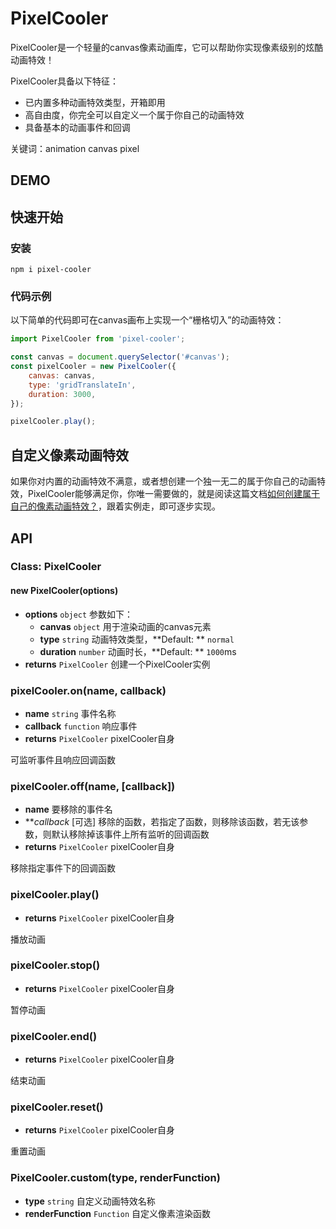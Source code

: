 # PixelCooler

PixelCooler是一个轻量的canvas像素动画库，它可以帮助你实现像素级别的炫酷动画特效！

PixelCooler具备以下特征：

* 已内置多种动画特效类型，开箱即用
* 高自由度，你完全可以自定义一个属于你自己的动画特效
* 具备基本的动画事件和回调

关键词：animation canvas pixel

## DEMO

## 快速开始

### 安装

```
npm i pixel-cooler
```

### 代码示例

以下简单的代码即可在canvas画布上实现一个“栅格切入”的动画特效：

```javascript
import PixelCooler from 'pixel-cooler';

const canvas = document.querySelector('#canvas');
const pixelCooler = new PixelCooler({
	canvas: canvas,
	type: 'gridTranslateIn',
	duration: 3000,
});

pixelCooler.play();

```

## 自定义像素动画特效

如果你对内置的动画特效不满意，或者想创建一个独一无二的属于你自己的动画特效，PixelCooler能够满足你，你唯一需要做的，就是阅读这篇文档[如何创建属于自己的像素动画特效？](https://github.com/JS-Hao/pixel-cooler)，跟着实例走，即可逐步实现。

## API

### Class: PixelCooler

#### new PixelCooler(options)

* **options**  `object` 参数如下：
  * **canvas** `object` 用于渲染动画的canvas元素
  * **type** `string` 动画特效类型，**Default: ** `normal`
  * **duration** `number` 动画时长，**Default: ** `1000`ms
* **returns** `PixelCooler` 创建一个PixelCooler实例


### pixelCooler.on(name, callback)

* **name** `string` 事件名称
* **callback** `function` 响应事件
* **returns** `PixelCooler` pixelCooler自身

可监听事件且响应回调函数

### pixelCooler.off(name, [callback])

* **name** 要移除的事件名
* ***callback* [可选] 移除的函数，若指定了函数，则移除该函数，若无该参数，则默认移除掉该事件上所有监听的回调函数
* **returns** `PixelCooler` pixelCooler自身

移除指定事件下的回调函数

### pixelCooler.play()

* **returns**  `PixelCooler` pixelCooler自身

播放动画


### pixelCooler.stop()

* **returns**  `PixelCooler` pixelCooler自身

暂停动画


### pixelCooler.end()

* **returns**  `PixelCooler` pixelCooler自身

结束动画


### pixelCooler.reset()

* **returns**  `PixelCooler` pixelCooler自身

重置动画


### PixelCooler.custom(type, renderFunction)

* **type** `string` 自定义动画特效名称
* **renderFunction** `Function` 自定义像素渲染函数

